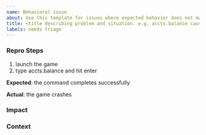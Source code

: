 ```yaml
---
name: Behavioral issue
about: Use this template for issues where expected behavior does not match actual behavior, for example, a bug. Since this type of issue implicitly specifies a fix, it should be used for situations where there is existing agreement in the correct behavior. Use a general issue otherwise.
title: <title describing problem and situation. e.g. accts.balance causes game to crash>
labels: needs triage
---
```


### Repro Steps

<!-- Provide steps to reproduce the issue that you are experiencing or seeing. Expected should describe the behavior you were expecting to observe. e.g. -->

1. launch the game
1. type accts.balance and hit enter

**Expected**: the command completes successfully

**Actual**: the game crashes

### Impact

<!-- Additional information describing why the actual behavior is a problem. delete section if not needed -->

### Context

<!-- Additional context about possible fixes. delete section if not needed -->
